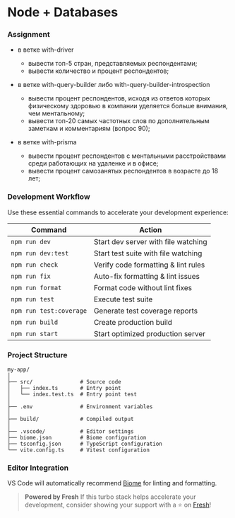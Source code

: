 # Node + Databases

### Assignment

- в ветке with-driver
  - вывести топ-5 стран, представляемых респондентами;
  - вывести количество и процент респондентов;

- в ветке with-query-builder либо with-query-builder-introspection
  - вывести процент респондентов, исходя из ответов которых физическому здоровью в компании уделяется больше внимания, чем ментальному;
  - вывести топ-20 самых частотных слов по дополнительным заметкам и комментариям (вопрос 90);

- в ветке with-prisma
  - вывести процент респондентов с ментальными расстройствами среди работающих на удаленке и в офисе;
  - вывести процент самозанятых респондентов в возрасте до 18 лет;

### Development Workflow

Use these essential commands to accelerate your development experience:

| Command                 | Action                              |
| ----------------------- | ----------------------------------- |
| `npm run dev`           | Start dev server with file watching |
| `npm run dev:test`      | Start test suite with file watching |
| `npm run check`         | Verify code formatting & lint rules |
| `npm run fix`           | Auto-fix formatting & lint issues   |
| `npm run format`        | Format code without lint fixes      |
| `npm run test`          | Execute test suite                  |
| `npm run test:coverage` | Generate test coverage reports      |
| `npm run build`         | Create production build             |
| `npm run start`         | Start optimized production server   |

### Project Structure

```tree
my-app/
│
├── src/               # Source code
│   ├── index.ts       # Entry point
│   └── index.test.ts  # Entry point test
│
├── .env               # Environment variables
│
├── build/             # Compiled output
│
├── .vscode/           # Editor settings
├── biome.json         # Biome configuration
├── tsconfig.json      # TypeScript configuration
└── vite.config.ts     # Vitest configuration
```

### Editor Integration

VS Code will automatically recommend [Biome](https://marketplace.visualstudio.com/items?itemName=biomejs.biome) for linting and formatting.

> **Powered by Fresh**
> If this turbo stack helps accelerate your development, consider showing your support with a ⭐ on [Fresh]!

[Fresh]: https://github.com/mislam/fresh
[Node.js]: https://nodejs.org/
[TypeScript]: https://www.typescriptlang.org/
[Biome]: https://biomejs.dev/
[Vitest]: https://vitest.dev/

[nodejs-badge]: https://img.shields.io/badge/Node.js-000000?style=flat-square&logo=node.js&logoColor=5CAA47
[ts-badge]: https://img.shields.io/badge/TypeScript-000000?style=flat-square&logo=typescript&logoColor=3178C6
[biome-badge]: https://img.shields.io/badge/Biome-000000?style=flat-square&logo=biome&logoColor=5FA5FA
[vitest-badge]: https://img.shields.io/badge/Vitest-000000?style=flat-square&logo=vitest&logoColor=739C1C
[mit-badge]: https://img.shields.io/badge/License-MIT-000000?style=flat-square&logoColor=white
